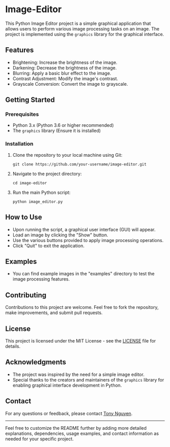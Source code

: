 # Image-Editor
This Python Image Editor project is a simple graphical application that allows users to perform various image processing tasks on an image. The project is implemented using the `graphics` library for the graphical interface.

## Features

- Brightening: Increase the brightness of the image.
- Darkening: Decrease the brightness of the image.
- Blurring: Apply a basic blur effect to the image.
- Contrast Adjustment: Modify the image's contrast.
- Grayscale Conversion: Convert the image to grayscale.

## Getting Started

### Prerequisites

- Python 3.x (Python 3.6 or higher recommended)
- The `graphics` library (Ensure it is installed)

### Installation

1. Clone the repository to your local machine using Git:

   ```
   git clone https://github.com/your-username/image-editor.git
   ```

2. Navigate to the project directory:

   ```
   cd image-editor
   ```

3. Run the main Python script:

   ```
   python image_editor.py
   ```

## How to Use

- Upon running the script, a graphical user interface (GUI) will appear.
- Load an image by clicking the "Show" button.
- Use the various buttons provided to apply image processing operations.
- Click "Quit" to exit the application.

## Examples

- You can find example images in the "examples" directory to test the image processing features.

## Contributing

Contributions to this project are welcome. Feel free to fork the repository, make improvements, and submit pull requests.

## License

This project is licensed under the MIT License - see the [LICENSE](LICENSE) file for details.

## Acknowledgments

- The project was inspired by the need for a simple image editor.
- Special thanks to the creators and maintainers of the `graphics` library for enabling graphical interface development in Python.

## Contact

For any questions or feedback, please contact [Tony Nguyen](mailto:17thien.nguyen@gmail.com).

---

Feel free to customize the README further by adding more detailed explanations, dependencies, usage examples, and contact information as needed for your specific project.
